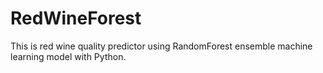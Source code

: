 # RedWineForest
This is red wine quality predictor using RandomForest ensemble machine learning model with Python.
